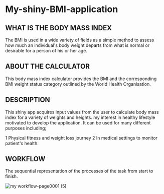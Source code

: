 # My-shiny-BMI-application



## WHAT IS THE BODY MASS INDEX
The BMI is used in a wide variety of fields as a simple method to assess how much an individual's body weight departs from what is normal or desirable for a person of his or her age.


## ABOUT THE CALCULATOR
This body mass index calculator provides the BMI and the corresponding BMI weight status category outlined by the World Health Organisation.


## DESCRIPTION
This shiny app acquires input values from the user to calculate body mass index for a variety of weights and heights. my interest in healthy lifestyle motivated to develop the application. It can be used for many different purposes including;

1 Physical fitness and weight loss journey
2 In medical settings to monitor patient's health.


## WORKFLOW
The sequential representation of the processes of the task from start to finish.



![my workflow-page0001 (5)](https://user-images.githubusercontent.com/94042365/151785381-c291337f-06a5-48e0-b558-83d616539fbf.jpg)


